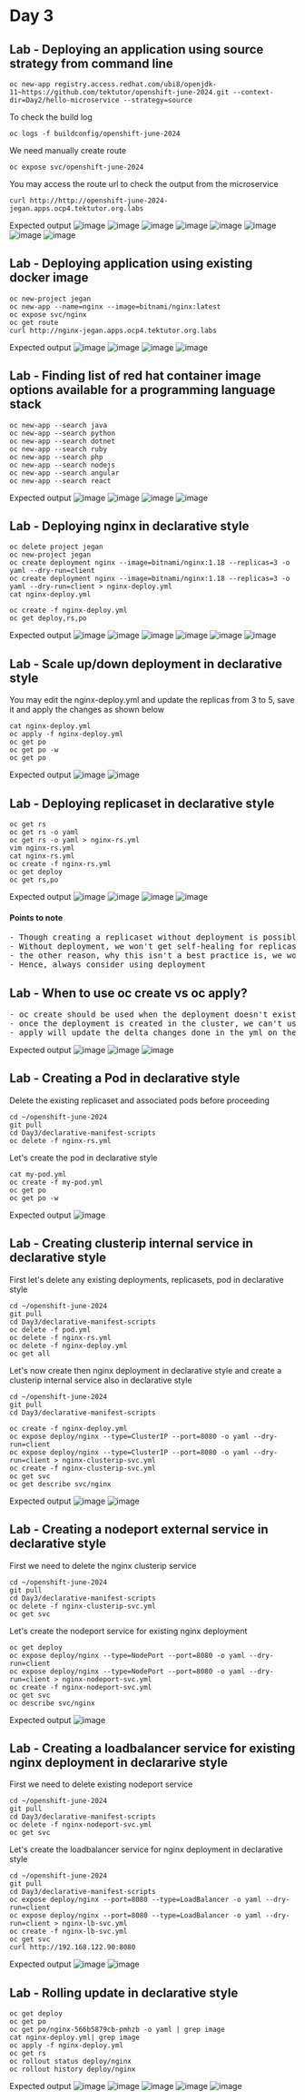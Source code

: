 # Day 3

## Lab - Deploying an application using source strategy from command line
```
oc new-app registry.access.redhat.com/ubi8/openjdk-11~https://github.com/tektutor/openshift-june-2024.git --context-dir=Day2/hello-microservice --strategy=source
```

To check the build log
```
oc logs -f buildconfig/openshift-june-2024
```

We need manually create route
```
oc expose svc/openshift-june-2024
```

You may access the route url to check the output from the microservice
```
curl http://http://openshift-june-2024-jegan.apps.ocp4.tektutor.org.labs
```

Expected output
![image](https://github.com/tektutor/openshift-june-2024/assets/12674043/96e93ddb-e675-49c2-ba2e-e0e2220a203f)
![image](https://github.com/tektutor/openshift-june-2024/assets/12674043/7cd5cccc-832d-421e-8421-45c447168098)
![image](https://github.com/tektutor/openshift-june-2024/assets/12674043/04747539-6f13-4f31-8660-d6996abbcfa5)
![image](https://github.com/tektutor/openshift-june-2024/assets/12674043/fc06f716-fe60-4f29-82e4-dcefe901b910)
![image](https://github.com/tektutor/openshift-june-2024/assets/12674043/66c7b691-dd23-45da-872d-909ac73e4714)
![image](https://github.com/tektutor/openshift-june-2024/assets/12674043/e107fbac-8e3b-49d0-a7a6-e8982eceb60a)
![image](https://github.com/tektutor/openshift-june-2024/assets/12674043/e4e562de-b97e-4df9-8474-00f4bb099238)
![image](https://github.com/tektutor/openshift-june-2024/assets/12674043/6606a937-fda4-4a12-b30d-d07bbbadf8cc)

## Lab - Deploying application using existing docker image
```
oc new-project jegan
oc new-app --name=nginx --image=bitnami/nginx:latest
oc expose svc/nginx
oc get route
curl http://nginx-jegan.apps.ocp4.tektutor.org.labs
```

Expected output
![image](https://github.com/tektutor/openshift-june-2024/assets/12674043/5f153733-6305-412e-a2ef-3c7497287139)
![image](https://github.com/tektutor/openshift-june-2024/assets/12674043/42bd35ba-ad68-46d6-b17a-85a5149f0a0c)
![image](https://github.com/tektutor/openshift-june-2024/assets/12674043/4eba8315-9e2c-4414-a29c-5ec79547b953)
![image](https://github.com/tektutor/openshift-june-2024/assets/12674043/3abe9e1e-fdd2-4e8b-b1ca-136cd72679d7)

## Lab - Finding list of red hat container image options available for a programming language stack
```
oc new-app --search java
oc new-app --search python
oc new-app --search dotnet
oc new-app --search ruby
oc new-app --search php
oc new-app --search nodejs
oc new-app --search angular
oc new-app --search react
```

Expected output
![image](https://github.com/tektutor/openshift-june-2024/assets/12674043/19ff301c-3bdc-44f6-be3a-9a6a7bee50eb)
![image](https://github.com/tektutor/openshift-june-2024/assets/12674043/f465d995-6a13-4f38-9da3-c0f0f654d037)
![image](https://github.com/tektutor/openshift-june-2024/assets/12674043/f1fec2b5-c76a-41d9-ada4-04b6197d907a)
![image](https://github.com/tektutor/openshift-june-2024/assets/12674043/aed2c6de-3fa8-4251-85bc-a84f3f3bf434)

## Lab - Deploying nginx in declarative style
```
oc delete project jegan
oc new-project jegan
oc create deployment nginx --image=bitnami/nginx:1.18 --replicas=3 -o yaml --dry-run=client
oc create deployment nginx --image=bitnami/nginx:1.18 --replicas=3 -o yaml --dry-run=client > nginx-deploy.yml
cat nginx-deploy.yml

oc create -f nginx-deploy.yml
oc get deploy,rs,po
```

Expected output
![image](https://github.com/tektutor/openshift-june-2024/assets/12674043/6c6f51f5-44bc-4d9f-845b-e41c6c483811)
![image](https://github.com/tektutor/openshift-june-2024/assets/12674043/d9052917-3363-47ea-a969-d02a445729bc)
![image](https://github.com/tektutor/openshift-june-2024/assets/12674043/28146eb6-4604-482e-9616-b5543bd499d0)
![image](https://github.com/tektutor/openshift-june-2024/assets/12674043/1afd2f8a-f498-492b-9927-76d59652d341)
![image](https://github.com/tektutor/openshift-june-2024/assets/12674043/700ca36f-5f09-4f6b-bd8a-d160c071b526)
![image](https://github.com/tektutor/openshift-june-2024/assets/12674043/61bcd2f2-a4e2-4f58-9c7d-b2a6d2238de4)

## Lab - Scale up/down deployment in declarative style

You may edit the nginx-deploy.yml and update the replicas from 3 to 5, save it and apply the changes as shown below
```
cat nginx-deploy.yml
oc apply -f nginx-deploy.yml
oc get po
oc get po -w
oc get po
```

Expected output
![image](https://github.com/tektutor/openshift-june-2024/assets/12674043/1fac5af2-4535-4c61-96ad-77beb85fc90a)
![image](https://github.com/tektutor/openshift-june-2024/assets/12674043/9a2c3e23-dcc6-496d-98a1-b91d4b740977)

## Lab - Deploying replicaset in declarative style
```
oc get rs
oc get rs -o yaml
oc get rs -o yaml > nginx-rs.yml
vim nginx-rs.yml
cat nginx-rs.yml
oc create -f nginx-rs.yml
oc get deploy
oc get rs,po
```

Expected output
![image](https://github.com/tektutor/openshift-june-2024/assets/12674043/fce0098f-4ace-4a66-bda8-626065964ae6)
![image](https://github.com/tektutor/openshift-june-2024/assets/12674043/7a355224-e255-4c6b-812b-c7fd1631b668)
![image](https://github.com/tektutor/openshift-june-2024/assets/12674043/5e074c44-86ce-484c-aa32-31353a912071)
![image](https://github.com/tektutor/openshift-june-2024/assets/12674043/8e23db8d-89e3-4f2e-85ac-4301eaf1776c)

#### Points to note
<pre>
- Though creating a replicaset without deployment is possible, it is not a best practice
- Without deployment, we won't get self-healing for replicaset, hence if the replicaset is deleted all the pods will be deleted
- the other reason, why this isn't a best practice is, we won't be able to perform rolling update as there is no deployment. Only scale up/down is possible
- Hence, always consider using deployment
</pre>  

## Lab - When to use oc create vs oc apply?
<pre>
- oc create should be used when the deployment doesn't exist in the cluster already 
- once the deployment is created in the cluster, we can't use create anymore, we can only use apply
- apply will update the delta changes done in the yml on the existing deployment resource in the openshift cluster
</pre>

Expected output
![image](https://github.com/tektutor/openshift-june-2024/assets/12674043/802244b9-53a0-47d3-add3-f70271981c6a)
![image](https://github.com/tektutor/openshift-june-2024/assets/12674043/5bef5385-7e3b-4679-b130-db2f8d9d5050)
![image](https://github.com/tektutor/openshift-june-2024/assets/12674043/35291af0-dc74-4fe4-ac24-cf2c82e15080)

## Lab - Creating a Pod in declarative style
Delete the existing replicaset and associated pods before proceeding
```
cd ~/openshift-june-2024
git pull
cd Day3/declarative-manifest-scripts
oc delete -f nginx-rs.yml
```

Let's create the pod in declarative style
```
cat my-pod.yml
oc create -f my-pod.yml
oc get po
oc get po -w
```

Expected output
![image](https://github.com/tektutor/openshift-june-2024/assets/12674043/18876cb4-04df-4c32-b789-41fd12cfeccf)

## Lab - Creating clusterip internal service in declarative style

First let's delete any existing deployments, replicasets, pod in declarative style
```
cd ~/openshift-june-2024
git pull
cd Day3/declarative-manifest-scripts
oc delete -f pod.yml
oc delete -f nginx-rs.yml
oc delete -f nginx-deploy.yml
oc get all
```

Let's now create then nginx deployment in declarative style and create a clusterip internal service also in declarative style
```
cd ~/openshift-june-2024
git pull
cd Day3/declarative-manifest-scripts

oc create -f nginx-deploy.yml
oc expose deploy/nginx --type=ClusterIP --port=8080 -o yaml --dry-run=client
oc expose deploy/nginx --type=ClusterIP --port=8080 -o yaml --dry-run=client > nginx-clusterip-svc.yml
oc create -f nginx-clusterip-svc.yml
oc get svc
oc get describe svc/nginx
```

Expected output
![image](https://github.com/tektutor/openshift-june-2024/assets/12674043/8afb1344-5a88-4856-b986-e613f54578d1)
![image](https://github.com/tektutor/openshift-june-2024/assets/12674043/91bb435c-9db9-4404-b46b-943a219efb08)


## Lab - Creating a nodeport external service in declarative style

First we need to delete the nginx clusterip service
```
cd ~/openshift-june-2024
git pull
cd Day3/declarative-manifest-scripts
oc delete -f nginx-clusterip-svc.yml
oc get svc
```

Let's create the nodeport service for existing nginx deployment
```
oc get deploy
oc expose deploy/nginx --type=NodePort --port=8080 -o yaml --dry-run=client
oc expose deploy/nginx --type=NodePort --port=8080 -o yaml --dry-run=client > nginx-nodeport-svc.yml
oc create -f nginx-nodeport-svc.yml
oc get svc
oc describe svc/nginx
```

Expected output
![image](https://github.com/tektutor/openshift-june-2024/assets/12674043/f86dd9b4-200d-475c-9820-4e82c5211a6e)

## Lab - Creating a loadbalancer service for existing nginx deployment in declararive style

First we need to delete existing nodeport service
```
cd ~/openshift-june-2024
git pull
cd Day3/declarative-manifest-scripts
oc delete -f nginx-nodeport-svc.yml
oc get svc
```

Let's create the loadbalancer service for nginx deployment in declarative style 
```
cd ~/openshift-june-2024
git pull
cd Day3/declarative-manifest-scripts
oc expose deploy/nginx --port=8080 --type=LoadBalancer -o yaml --dry-run=client
oc expose deploy/nginx --port=8080 --type=LoadBalancer -o yaml --dry-run=client > nginx-lb-svc.yml
oc create -f nginx-lb-svc.yml
oc get svc
curl http://192.168.122.90:8080
```

Expected output
![image](https://github.com/tektutor/openshift-june-2024/assets/12674043/31522aef-e3f7-4752-b601-45db57700a87)
![image](https://github.com/tektutor/openshift-june-2024/assets/12674043/4b9eb459-ed5b-4e16-8c6e-1cff20e2bc9a)

## Lab - Rolling update in declarative style
```
oc get deploy
oc get po
oc get po/nginx-566b5879cb-pmhzb -o yaml | grep image
cat nginx-deploy.yml| grep image
oc apply -f nginx-deploy.yml
oc get rs
oc rollout status deploy/nginx
oc rollout history deploy/nginx
```

Expected output
![image](https://github.com/tektutor/openshift-june-2024/assets/12674043/8968a551-f26d-4abb-8793-d0faaa2953b5)
![image](https://github.com/tektutor/openshift-june-2024/assets/12674043/d2312f98-09fb-4542-9a48-ddaaff2967dd)
![image](https://github.com/tektutor/openshift-june-2024/assets/12674043/7bdbff7d-b682-4f85-a5e5-0d8551ad2c69)
![image](https://github.com/tektutor/openshift-june-2024/assets/12674043/9b58fb8c-e1b6-4daf-a799-3c0b11762248)
![image](https://github.com/tektutor/openshift-june-2024/assets/12674043/aa2b11ab-ae73-49ee-9ff0-3966060137ac)
